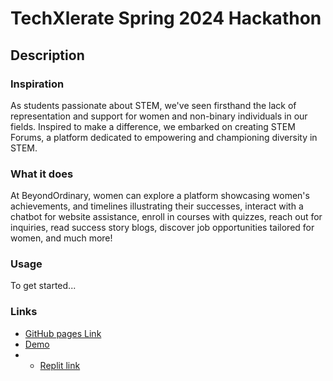 # TechXlerate Spring 2024 Hackathon

## Description

### Inspiration
As students passionate about STEM, we've seen firsthand the lack of representation and support for women and non-binary individuals in our fields. Inspired to make a difference, we embarked on creating STEM Forums, a platform dedicated to empowering and championing diversity in STEM.

### What it does
At BeyondOrdinary, women can explore a platform showcasing women's achievements, and timelines illustrating their successes, interact with a chatbot for website assistance, enroll in courses with quizzes, reach out for inquiries, read success story blogs, discover job opportunities tailored for women, and much more!

### Usage

To get started...

### Links

- [GitHub pages Link]([https://example.com/documentation](https://rvupmo33.github.io/beyond-ordinary/))
- [Demo](https://www.youtube.com/watch?v=xDSB3TSntk8)
- - [Replit link](https://replit.com/@rvupmo33/TechXcelerate-2024-Spring-Hackathon)

